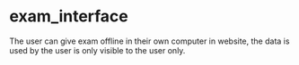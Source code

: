 # exam_interface
The user can give exam offline in their own computer in website, the data is used by the user is only visible to the user only.
